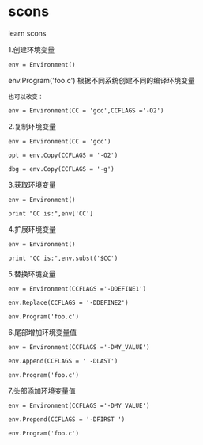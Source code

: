 # scons
learn scons


1.创建环境变量

    env = Environment()
    
   env.Program('foo.c')       根据不同系统创建不同的编译环境变量
   
    也可以改变：
    
    env = Environment(CC = 'gcc',CCFLAGS ='-O2')
    
    
2.复制环境变量

    env = Environment(CC = 'gcc')
    
    opt = env.Copy(CCFLAGS = '-O2')
    
    dbg = env.Copy(CCFLAGS = '-g')
    

3.获取环境变量

    env = Environment()
    
    print "CC is:",env['CC']
    
    
    
4.扩展环境变量

    env = Environment()
    
    print "CC is:",env.subst('$CC')
    
 
5.替换环境变量

    env = Environment(CCFLAGS ='-DDEFINE1')
    
    env.Replace(CCFLAGS = '-DDEFINE2')
    
    env.Program('foo.c')
    
    
6.尾部增加环境变量值

    env = Environment(CCFLAGS ='-DMY_VALUE')
    
    env.Append(CCFLAGS = ' -DLAST')
    
    env.Program('foo.c')
    
 
7.头部添加环境变量值

    env = Environment(CCFLAGS ='-DMY_VALUE')
    
    env.Prepend(CCFLAGS = '-DFIRST ')
    
    env.Program('foo.c')
    
